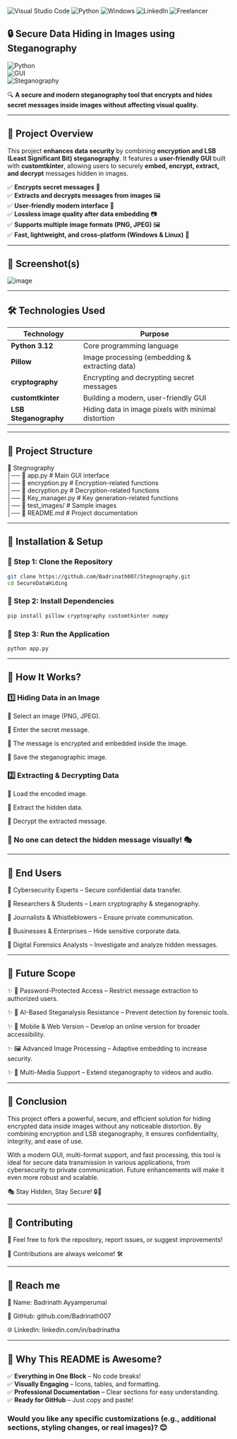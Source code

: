 ![Visual Studio Code](https://img.shields.io/badge/Visual%20Studio%20Code-0078d7.svg?style=for-the-badge&logo=visual-studio-code&logoColor=white)
![Python](https://img.shields.io/badge/python-3670A0?style=for-the-badge&logo=python&logoColor=ffdd54)
![Windows](https://img.shields.io/badge/Windows-0078D6?style=for-the-badge&logo=windows&logoColor=white)
![LinkedIn](https://img.shields.io/badge/linkedin-%230077B5.svg?style=for-the-badge&logo=linkedin&logoColor=white)
![Freelancer](https://img.shields.io/badge/Freelancer-29B2FE?style=for-the-badge&logo=Freelancer&logoColor=white)

## 🔒 Secure Data Hiding in Images using Steganography  

![Python](https://img.shields.io/badge/Python-3.12-blue?style=for-the-badge&logo=python)  
![GUI](https://img.shields.io/badge/GUI-CustomTkinter-green?style=for-the-badge)  
![Steganography](https://img.shields.io/badge/Steganography-LSB-red?style=for-the-badge)  

🔍 **A secure and modern steganography tool that encrypts and hides secret messages inside images without affecting visual quality.**  

---

## 🎯 Project Overview  

This project **enhances data security** by combining **encryption and LSB (Least Significant Bit) steganography**. It features a **user-friendly GUI** built with **customtkinter**, allowing users to securely **embed, encrypt, extract, and decrypt** messages hidden in images.  

✅ **Encrypts secret messages** 🔐  
✅ **Extracts and decrypts messages from images** 🖼️  
✅ **User-friendly modern interface** 🎨  
✅ **Lossless image quality after data embedding** 📷  
✅ **Supports multiple image formats (PNG, JPEG)** 🖼️  
✅ **Fast, lightweight, and cross-platform (Windows & Linux)** 🚀  

---

## 📸 Screenshot(s)

![image](https://github.com/user-attachments/assets/0bac07d6-ed22-4fd7-bf6f-be9431760a47)


---

## 🛠️ Technologies Used  

| **Technology** | **Purpose** |
|--------------|-------------|
| **Python 3.12** | Core programming language |
| **Pillow** | Image processing (embedding & extracting data) |
| **cryptography** | Encrypting and decrypting secret messages |
| **customtkinter** | Building a modern, user-friendly GUI |
| **LSB Steganography** | Hiding data in image pixels with minimal distortion |

---

## 📂 Project Structure  

📁 Stegnography  
│── 📄 app.py         # Main GUI interface  
│── 📄 encryption.py  # Encryption-related functions  
│── 📄 decryption.py  # Decryption-related functions  
│── 📄 Key_manager.py # Key generation-related functions  
│── 📁 test_images/        # Sample images  
│── 📄 README.md      # Project documentation  


---

## 🚀 Installation & Setup  

### 🔹 Step 1: Clone the Repository  

```bash
git clone https://github.com/Badrinath007/Stegnography.git
cd SecureDataHiding
```

### 🔹 Step 2: Install Dependencies

```bash
pip install pillow cryptography customtkinter numpy
```
  
### 🔹 Step 3: Run the Application

```bash 
python app.py
```
---

## 🔧 How It Works?

### 1️⃣ Hiding Data in an Image

🔹 Select an image (PNG, JPEG).

🔹 Enter the secret message.

🔹 The message is encrypted and embedded inside the image.

🔹 Save the steganographic image.

### 2️⃣ Extracting & Decrypting Data

🔹 Load the encoded image.

🔹 Extract the hidden data.

🔹 Decrypt the extracted message.

### 📌 No one can detect the hidden message visually! 🎭

---
## 🎯 End Users

🔹 Cybersecurity Experts – Secure confidential data transfer.

🔹 Researchers & Students – Learn cryptography & steganography.

🔹 Journalists & Whistleblowers – Ensure private communication.

🔹 Businesses & Enterprises – Hide sensitive corporate data.

🔹 Digital Forensics Analysts – Investigate and analyze hidden messages.

---
## 🔮 Future Scope

✨ 🔑 Password-Protected Access – Restrict message extraction to authorized users.

✨ 🧠 AI-Based Steganalysis Resistance – Prevent detection by forensic tools.

✨ 📱 Mobile & Web Version – Develop an online version for broader accessibility.

✨ 🖼️ Advanced Image Processing – Adaptive embedding to increase security.

✨ 🎥 Multi-Media Support – Extend steganography to videos and audio.

---

## 📜 Conclusion

This project offers a powerful, secure, and efficient solution for hiding encrypted data inside images without any noticeable distortion. By combining encryption and LSB steganography, it ensures confidentiality, integrity, and ease of use.

With a modern GUI, multi-format support, and fast processing, this tool is ideal for secure data transmission in various applications, from cybersecurity to private communication. Future enhancements will make it even more robust and scalable.

🎭 Stay Hidden, Stay Secure! 🔒🚀

---

## 🤝 Contributing

🔹 Feel free to fork the repository, report issues, or suggest improvements!

🔹 Contributions are always welcome! 🛠️

---

## 📩 Reach me

📧 Name: Badrinath Ayyamperumal

🔗 GitHub: github.com/Badrinath007

🌐 LinkedIn: linkedin.com/in/badrinatha

---

## 🎯 Why This README is Awesome?  

✅ **Everything in One Block** – No code breaks!  
✅ **Visually Engaging** – Icons, tables, and formatting.  
✅ **Professional Documentation** – Clear sections for easy understanding.  
✅ **Ready for GitHub** – Just copy and paste!  

### Would you like any **specific customizations** (e.g., additional sections, styling changes, or real images)? 😊
